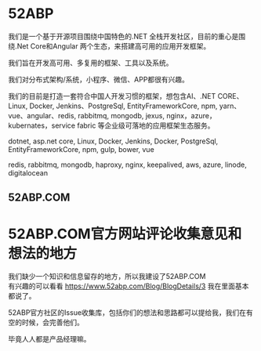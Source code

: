 # 52ABP

我们是一个基于开源项目围绕中国特色的.NET 全栈开发社区，目前的重心是围绕.Net Core和Angular 两个生态，来搭建高可用的应用开发框架。

我们旨在开发高可用、多复用的框架、工具以及系统。

我们对分布式架构/系统，小程序、微信、APP都很有兴趣。

我们的目前是打造一套符合中国人开发习惯的框架，想包含AI、.NET CORE、 Linux, Docker, Jenkins、PostgreSql, EntityFrameworkCore, npm, yarn、vue、angular、redis, rabbitmq, mongodb, jexus, nginx，azure，kubernates，service fabric 等企业级可落地的应用框架生态服务。


dotnet, asp.net core, Linux, Docker, Jenkins, Docker, PostgreSql, EntityFrameworkCore, npm, gulp, bower, vue

redis, rabbitmq, mongodb, haproxy, nginx, keepalived, aws, azure, linode, digitalocean


## 52ABP.COM



# 52ABP.COM官方网站评论收集意见和想法的地方

我们缺少一个知识和信息留存的地方，所以我建设了52ABP.COM  
有兴趣的可以看看 https://www.52abp.com/Blog/BlogDetails/3 我在里面基本都说了。

52ABP官方社区的Issue收集库，包括你们的想法和思路都可以提给我，我们在有空的时候，会完善他们。

毕竟人人都是产品经理嘛。
